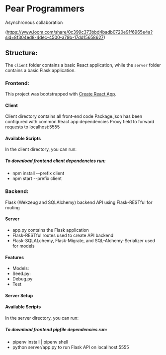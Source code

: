 # Pear Programmers

Asynchronous collaboration

(https://www.loom.com/share/0c399c373bbd4badb0720e91f6965e4a?sid=8f304ed8-4dec-4500-a79b-17dd15658627)

## Structure:

The `client` folder contains a basic React application, while the `server`
folder contains a basic Flask application.

### Frontend:

This project was bootstrapped with [Create React App](https://github.com/facebook/create-react-app).

#### Client

Client directory contains all front-end code
Package.json has been configured with common React app dependencies
Proxy field to forward requests to localhost:5555

#### Available Scripts

In the client directory, you can run:

##### To download frontend client dependencies run:

- npm install --prefix client
- npm start --prefix client

### Backend:

Flask (Wekzeug and SQLAlchemy) backend API using Flask-RESTful for routing

#### Server

- app.py contains the Flask application
- Flask-RESTful routes used to create API backend
- Flask-SQLALchemy, Flask-Migrate, and SQL-Alchemy-Serializer used for models

#### Features

- Models:
- Seed.py:
- Debug.py
- Test

#### Server Setup

#### Available Scripts

In the server directory, you can run:

##### To download frontend pipfile dependencies run:

- pipenv install | pipenv shell
- python server/app.py to run Flask API on local host:5555

